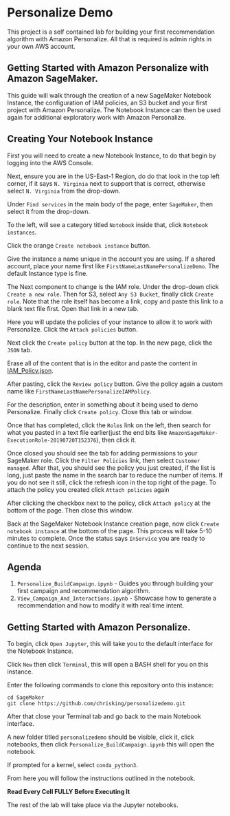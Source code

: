 # Personalize Demo

This project is a self contained lab for building your first recommendation algorithm with Amazon Personalize. All that is required is admin rights in your own AWS account.

## Getting Started with Amazon Personalize with Amazon SageMaker.

This guide will walk through the creation of a new SageMaker Notebook Instance, the configuration of IAM policies, an S3 bucket
and your first project with Amazon Personalize. The Notebook Instance can then be used again for additional exploratory work with 
Amazon Personalize.

## Creating Your Notebook Instance

First you will need to create a new Notebook Instance, to do that begin by logging into the AWS Console.

Next, ensure you are in the US-East-1 Region, do do that look in the top left corner, if it says `N. Virginia` next to support
that is correct, otherwise select `N. Virginia` from the drop-down.

Under `Find services` in the main body of the page, enter `SageMaker`, then select it from the drop-down.

To the left, will see a category titled `Notebook` inside that, click `Notebook instances`.

Click the orange `Create notebook instance` button.

Give the instance a name unique in the account you are using. If a shared account, place your name first like `FirstNameLastNamePersonalizeDemo`. The default Instance
type is fine. 

The Next component to change is the IAM role. Under the drop-down click `Create a new role`. Then for S3, select `Any S3 Bucket`, finally click `Create role`. 
Note that the role itself has become a link, copy and paste this link to a blank text file first. Open that link in a new tab. 

Here you will update the policies of your instance to allow it to work with Personalize. Click the `Attach policies` button.

Next click the `Create policy` button at the top. In the new page, click the `JSON` tab.

Erase all of the content that is in the editor and paste the content in [IAM_Policy.json](IAM_Policy.json).

After pasting, click the `Review policy` button. Give the policy again a custom name like `FirstNameLastNamePersonalizeIAMPolicy`.

For the description, enter in something about it being used to demo Personalize. Finally click `Create policy`. Close this tab or window.

Once that has completed, click the `Roles` link on the left, then search for what you pasted in a text file earlier(just the end bits like `AmazonSageMaker-ExecutionRole-20190720T152376`), then click it.

Once closed you should see the tab for adding permissions to your SageMaker role. Click the `Filter Policies` link, then select
`Customer managed`. After that, you should see the policy you just created, if the list is long, just paste the name in the search bar to reduce the number of items. If you do not see it still, click the refresh icon in the top right of the page. To attach the policy you created click `Attach policies` again 

After clicking the checkbox next to the policy, click `Attach policy` at the bottom of the page. Then close this window.

Back at the SageMaker Notebook Instance creation page, now click `Create notebook instance` at the bottom of the page. This process will take 5-10 minutes to complete. Once the status says `InService` you are ready to continue to the 
next session.

## Agenda

1. `Personalize_BuildCampaign.ipynb`  - Guides you through building your first campaign and recommendation algorithm. 
2. `View_Campaign_And_Interactions.ipynb` - Showcase how to generate a recommendation and how to modify it with real time intent. 


## Getting Started with Amazon Personalize.

To begin, click `Open Jupyter`, this will take you to the default interface for the Notebook Instance.

Click `New` then click `Terminal`, this will open a BASH shell for you on this instance. 

Enter the following commands to clone this repository onto this instance:

```
cd SageMaker
git clone https://github.com/chrisking/personalizedemo.git
```

After that close your Terminal tab and go back to the main Notebook interface.

A new folder titled `personalizedemo` should be visible, click it, click notebooks, then click `Personalize_BuildCampaign.ipynb` this will open the notebook.

If prompted for a kernel, select `conda_python3`.

From here you will follow the instructions outlined in the notebook. 

**Read Every Cell FULLY Before Executing It**


The rest of the lab will take place via the Jupyter notebooks. 

